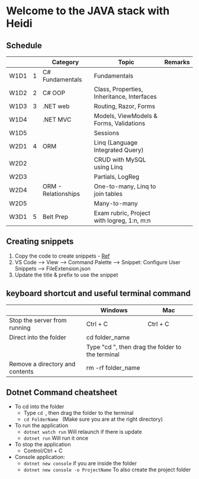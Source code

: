 # Welcome to the JAVA stack with Heidi

## Schedule 
<table>
<thead>
    <th></th>
    <th></th>
    <th> Category </th>
    <th> Topic </th>
    <th> Remarks</th>
</thead>
    <tbody>
    <tr>
        <td>W1D1 </td>
        <td>1</td>
        <td>C# Fundamentals</td>
        <td>Fundamentals </td>
        <td> </td>
    </tr>
    <tr>
        <td>W1D2 </td>
        <td>2</td>
        <td>C# OOP</td>
        <td>Class, Properties, Inheritance, Interfaces 
        </td>
        <td> </td>
    <tr>
        <td>W1D3 </td>
        <td>3</td>
        <td> .NET web</td>
        <td> Routing, Razor, Forms</td>
        <td> </td>
    </tr>
        <tr>
        <td>W1D4 </td>
        <td></td>
        <td>.NET MVC</td>
        <td>Models, ViewModels & Forms, Validations</td>
        <td></td>
    </tr>
    <tr>
        <td>W1D5 </td>
        <td></td>
        <td></td>
        <td>Sessions </td>
        <td></td>
    </tr>
    <tr>
        <td>W2D1 </td>
        <td>4</td>
        <td>ORM </td>
        <td>Linq (Language Integrated Query)</td>
        <td></td>
    </tr>
    <tr>
        <td>W2D2 </td>
        <td></td>
        <td>  </td>
        <td>CRUD with MySQL using Linq</td>
        <td>
        </td>
    </tr>
    <tr>
        <td>W2D3 </td>
        <td></td>
        <td></td>
        <td>Partials, LogReg </td>
        <td></td>
    </tr>
    <tr>
        <td> W2D4 </td>
        <td></td>
        <td>ORM - Relationships</td>
        <td>One-to-many, Linq to join tables</td>
        <td></td>
    </tr>
    <tr>
        <td> W2D5 </td>
        <td></td>
        <td></td>
        <td>Many-to-many</td>
        <td></td>
    </tr>
    <tr>
        <td> W3D1 </td>
        <td>5 </td>
        <td>Belt Prep</td>
        <td>Exam rubric, Project with logreg, 1:n, m:n</td>
        <td> </td>
    </tr>
    </tbody>
</table>

## Creating snippets
1. Copy the code to create snippets - [Ref](https://snippet-generator.app/?description=&tabtrigger=&snippet=&mode=vscode)
2. VS Code --> View --> Command Palette --> Snippet: Configure User Snippets --> FileExtension.json
3. Update the title & prefix to use the snippet


## keyboard shortcut and useful terminal command
<table>
<thead>
    <tr>
        <th></th>
        <th>Windows</th>
        <th>Mac </th>
    </tr>
</thead>
<tbody>
    <tr>
        <td> Stop the server from running </td>
        <td > Ctrl + C </td>
        <td > Ctrl + C </td>
    </tr>
    <tr>
        <td> Direct into the folder </td>
        <td colspan="2"> cd folder_name </td>
    </tr>
    <tr>
        <td>  </td>
        <td colspan="2"> Type "cd ", then drag the folder to the terminal </td>
    </tr>
    <tr>
        <td> Remove a directory and contents </td>
        <td colspan="2"> rm -rf folder_name </td>
    </tr>
</tbody>
</table>



## Dotnet Command cheatsheet
- To cd into the folder
  - Type ```cd ```, then drag the folder to the terminal
  - ```cd FolderName ``` (Make sure you are at the right directory)
- To run the application
  - ``` dotnet watch run ``` Will relaunch if there is update
  - ``` dotnet run ``` Will run it once
- To stop the application
  - Control/Ctrl + C 
- Console application:
  - ``` dotnet new console ``` if you are inside the folder
  - ``` dotnet new console -o ProjectName ``` To also create the project folder

